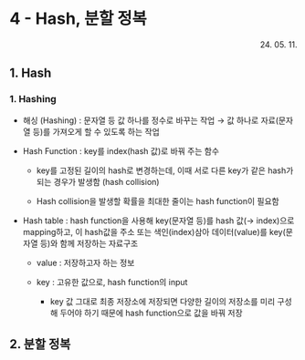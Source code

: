 # 4 - Hash, 분할 정복

<div style="text-align: right"> 24. 05. 11. </div>

## 1. Hash

### 1. Hashing

* 해싱 (Hashing) : 문자열 등 값 하나를 정수로 바꾸는 작업 → 값 하나로 자료(문자열 등)를 가져오게 할 수 있도록 하는 작업

* Hash Function : key를 index(hash 값)로 바꿔 주는 함수

    * key를 고정된 길이의 hash로 변경하는데, 이때 서로 다른 key가 같은 hash가 되는 경우가 발생함 (hash collision)

    * Hash collision을 발생할 확률을 최대한 줄이는 hash function이 필요함

* Hash table : hash function을 사용해 key(문자열 등)를 hash 값(→ index)으로 mapping하고, 이 hash값을 주소 또는 색인(index)삼아 데이터(value)를 key(문자열 등)와 함께 저장하는 자료구조

    * value : 저장하고자 하는 정보

    * key : 고유한 값으로, hash function의 input

        * key 값 그대로 최종 저장소에 저장되면 다양한 길이의 저장소를 미리 구성해 두어야 하기 때문에 hash function으로 값을 바꿔 저장

## 2. 분할 정복



<script type="text/javascript" src="http://cdn.mathjax.org/mathjax/latest/MathJax.js?config=TeX-AMS-MML_HTMLorMML"></script>
<script type="text/x-mathjax-config">
  MathJax.Hub.Config({
    tex2jax: {inlineMath: [['$', '$']]},
    messageStyle: "none",
    "HTML-CSS": { availableFonts: "TeX", preferredFont: "TeX" },
  });
</script>